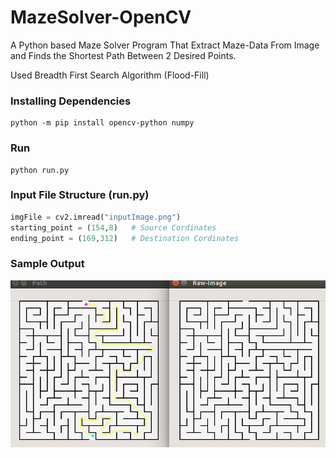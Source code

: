 # MazeSolver-OpenCV
A Python based Maze Solver Program That Extract Maze-Data From Image and Finds the Shortest Path Between 2 Desired Points.

Used Breadth First Search Algorithm (Flood-Fill)


### Installing Dependencies
```
python -m pip install opencv-python numpy
```


### Run 
```
python run.py
```


### Input File Structure  (run.py)
``` python
imgFile = cv2.imread("inputImage.png")
starting_point = (154,8)   # Source Cordinates
ending_point = (169,312)   # Destination Cordinates
```


### Sample Output

![alt text](https://github.com/SuyashMore/MazeSolver-OpenCV/blob/master/demo.png )


